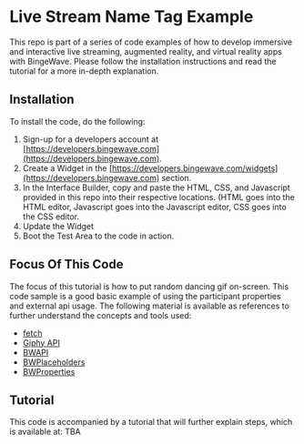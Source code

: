 # Live Stream Name Tag Example
This repo is part of a series of code examples of how to develop immersive and interactive live streaming, augmented reality, and virtual reality apps with BingeWave. Please follow the installation instructions and read the tutorial for a more in-depth explanation.

## Installation
To install the code, do the following:
1. Sign-up for a developers account at [https://developers.bingewave.com](https://developers.bingewave.com).
2. Create a Widget in the [https://developers.bingewave.com/widgets](https://developers.bingewave.com) section.
3. In the Interface Builder, copy and paste the HTML, CSS, and Javascript provided in this repo into their respective locations. (HTML goes into the HTML editor, Javascript goes into the Javascript editor, CSS goes into the CSS editor.
4. Update the Widget
5. Boot the Test Area to the code in action.

## Focus Of This Code
The focus of this tutorial is how to put random dancing gif on-screen. This code sample is a good basic example of using the participant properties and external api usage. The following material is available as references to further understand the concepts and tools used:

- [fetch](https://developer.mozilla.org/en-US/docs/Web/API/Fetch_API/Using_Fetch)
- [Giphy API](https://developers.giphy.com/)
- [BWAPI](https://developers.bingewave.com/javascript/bwapi)
- [BWPlaceholders](https://developers.bingewave.com/javascript/placeholders)
- [BWProperties](https://developers.bingewave.com/javascript/bwproperties)

## Tutorial

This code is accompanied by a tutorial that will further explain steps, which is available at: TBA


